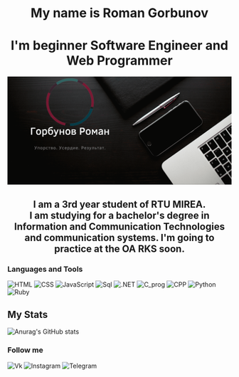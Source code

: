 # <center> My name is Roman Gorbunov </center>
# <center>I'm beginner Software Engineer and Web Programmer</center>
[![Header](https://github.com/lmistie/lmistie/blob/master/img/%D0%9E%D0%B1%D0%BB%D0%BE%D0%B6%D0%BA%D0%B0.png)](https://www.canva.com/design/DAEqeZfAzNc/-UYjaGaKHueaHdypzOIU_w/view?website#2:1)
## <center>I am a 3rd year student of RTU MIREA. <br>I am studying for a bachelor's degree in Information and Communication Technologies and communication systems. I'm going to practice at the OA RKS soon.<center>

### Languages and Tools
![HTML](https://img.shields.io/badge/-html-000000?style=for-the-badge&logo=html5)
![CSS](https://img.shields.io/badge/-css-000000?style=for-the-badge&logo=css3)
![JavaScript](https://img.shields.io/badge/-javascript-000000?style=for-the-badge&logo=JavaScript)
![Sql](https://img.shields.io/badge/-mySql-000000?style=for-the-badge&logo=mySql)
![.NET](https://img.shields.io/badge/-Framework-000000?style=for-the-badge&logo=.net)
![C_prog](https://img.shields.io/badge/-C-000000?style=for-the-badge&logo=C)
![CPP](https://img.shields.io/badge/-C++-000000?style=for-the-badge&logo=C%2b%2b)
![Python](https://img.shields.io/badge/-python-000000?style=for-the-badge&logo=python)
![Ruby](https://img.shields.io/badge/-ruby-000000?style=for-the-badge&logo=ruby)


## My Stats
![Anurag's GitHub stats](https://github-readme-stats.vercel.app/api?username=lmistie&show_icons=true&theme=radical)
</div>



### Follow me
![Vk](https://img.shields.io/badge/-Vkontakte-000000?style=for-the-badge&logo=vk)
![Instagram](https://img.shields.io/badge/-Instagram-000000?style=for-the-badge&logo=Instagram)
![Telegram](https://img.shields.io/badge/-Telegram-000000?style=for-the-badge&logo=Telegram)



<!--
**lmistie/lmistie** is a ✨ _special_ ✨ repository because its `README.md` (this file) appears on your GitHub profile.
-->